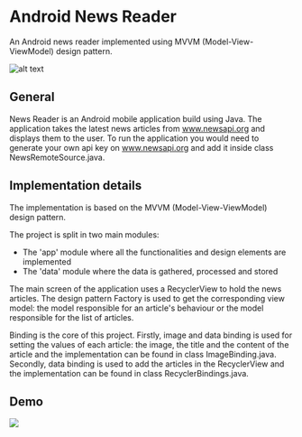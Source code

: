 # Android News Reader

An Android news reader implemented using MVVM (Model-View-ViewModel) design pattern.

![alt text](https://github.com/IonelaTurcuman/AndroidNewsReader/blob/main/banner.png?raw=true)

## General

News Reader is an Android mobile application build using Java. The application takes the latest news articles from www.newsapi.org and displays them to the user. To run the application you would need to generate your own api key on www.newsapi.org and add it inside class NewsRemoteSource.java.


## Implementation details

The implementation is based on the MVVM (Model-View-ViewModel) design pattern.

The project is split in two main modules:
- The 'app' module where all the functionalities and design elements are implemented
- The 'data' module where the data is gathered, processed and stored

The main screen of the application uses a RecyclerView to hold the news articles. The design pattern Factory is used to get the corresponding view model: the model responsible for an article's behaviour or the model responsible for the list of articles.

Binding is the core of this project. Firstly, image and data binding is used for setting the values of each article: the image, the title and the content of the article and the implementation can be found in class ImageBinding.java. Secondly, data binding is used to add the articles in the RecyclerView and the implementation can be found in class RecyclerBindings.java.


## Demo

![](https://github.com/IonelaTurcuman/AndroidNewsReader/blob/main/demo.gif)

